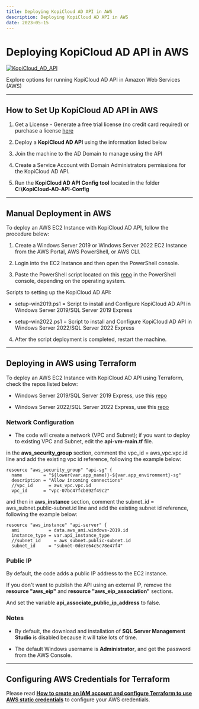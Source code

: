 ```yaml
---
title: Deploying KopiCloud AD API in AWS
description: Deploying KopiCloud AD API in AWS
date: 2023–05-15
---
```


# Deploying KopiCloud AD API in AWS
[![KopiCloud_AD_API](https://img.shields.io/badge/kopiCloud_ad-v1.0+-blueviolet.svg)](https://www.kopicloud-ad-api.com)

Explore options for running KopiCloud AD API in Amazon Web Services (AWS)

----

## How to Set Up KopiCloud AD API in AWS

1. Get a License - Generate a free trial license (no credit card required) or purchase a license [here](https://www.kopicloud-ad-api.com/get-license)

2. Deploy a **KopiCloud AD API** using the information listed below

3. Join the machine to the AD Domain to manage using the API

4. Create a Service Account with Domain Administrators permissions for the KopiCloud AD API.

5. Run the **KopiCloud AD API Config tool** located in the folder **C:\KopiCloud-AD-API-Config**

----

## Manual Deployment in AWS

To deploy an AWS EC2 Instance with KopiCloud AD API, follow the procedure below:

1. Create a Windows Server 2019 or Windows Server 2022 EC2 Instance from the AWS Portal, AWS PowerShell, or AWS CLI.

2. Login into the EC2 Instance and then open the PowerShell console.

3. Paste the PowerShell script located on this [repo](https://github.com/KopiCloud-AD-API/kopicloud-ad-api-setup-scripts) in the PowerShell console, depending on the operating system.

Scripts to setting up the KopiCloud AD API:

* setup-win2019.ps1 = Script to install and Configure KopiCloud AD API in Windows Server 2019/SQL Server 2019 Express

* setup-win2022.ps1 = Script to install and Configure KopiCloud AD API in Windows Server 2022/SQL Server 2022 Express

4. After the script deployment is completed, restart the machine.

----

## Deploying in AWS using Terraform

To deploy an AWS EC2 Instance with KopiCloud AD API using Terraform, check the repos listed below:

* Windows Server 2019/SQL Server 2019 Express, use this [repo](https://github.com/KopiCloud-AD-API/terraform-aws-kopicloud-ad-api-instance-win2019)

* Windows Server 2022/SQL Server 2022 Express, use this [repo](https://github.com/KopiCloud-AD-API/terraform-aws-kopicloud-ad-api-instance-win2022)

### Network Configuration

- The code will create a network (VPC and Subnet); if you want to deploy to existing VPC and Subnet, edit the **api-vm-main.tf** file.

in the **aws_security_group** section, comment the vpc_id = aws_vpc.vpc.id line and add the existing vpc id reference, following the example below:

```
resource "aws_security_group" "api-sg" {
  name        = "${lower(var.app_name)}-${var.app_environment}-sg"
  description = "Allow incoming connections"
  //vpc_id      = aws_vpc.vpc.id
  vpc_id      = "vpc-07bc47fcb892f49c2"
```

and then in **aws_instance** section, comment the subnet_id = aws_subnet.public-subnet.id line and add the existing subnet id reference, following the example below:

```
resource "aws_instance" "api-server" {
  ami           = data.aws_ami.windows-2019.id
  instance_type = var.api_instance_type
  //subnet_id     = aws_subnet.public-subnet.id
  subnet_id     = "subnet-0de7e64c5c78e47f4"
```

### Public IP

By default, the code adds a public IP address to the EC2 instance.

If you don't want to publish the API using an external IP, remove the **resource "aws_eip"** and **resource "aws_eip_association"** sections.

And set the variable **api_associate_public_ip_address** to false.

### Notes

- By default, the download and installation of **SQL Server Management Studio** is disabled because it will take lots of time.

- The default Windows username is **Administrator**, and get the password from the AWS Console.

----

## Configuring AWS Credentials for Terraform

Please read **[How to create an IAM account and configure Terraform to use AWS static credentials](https://medium.com/@gmusumeci/how-to-create-an-iam-account-and-configure-terraform-to-use-aws-static-credentials-a8ea4dd4fdfc)** to configure your AWS credentials.

